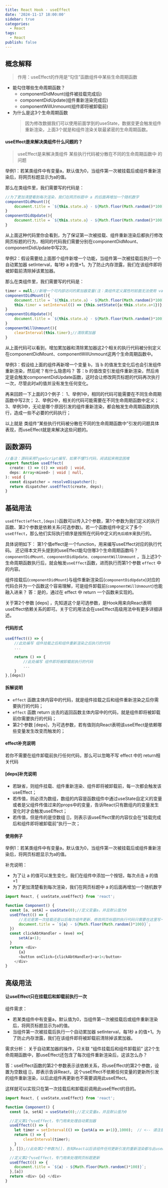 ```yaml
---
title: React Hook - useEffect
date: '2024-11-17 18:00:00'
sidebar: true
categories:
  - React
tags:
  - React
publish: false
---
```


## 概念解释
> 作用：useEffect的作用是“勾住”函数组件中某些生命周期函数

+ 能勾住哪些生命周期函数？
  - componentDidMount(组件被挂载完成后)
  - componentDidUpdate(组件重新渲染完成后)
  - componentWillUnmount(组件即将被卸载前)
+ 为什么是这3个生命周期函数
  > 因为修改数据我们可以使用前面学到的useState，数据变更会触发组件重新渲染，上面3个就是和组件渲染关联最紧密的生命周期函数。
#### useEffect是来解决类组件什么问题的？
> useEffect是来解决类组件 某些执行代码被分散在不同的生命周期函数中 的问题

举例1：若某类组件中有变量a，默认值为0，当组件第一次被挂载后或组件重新渲染后，将网页标题显示为a的值。

那么在类组件里，我们需要写的代码是：
```ts
//为了更加清楚看到每次渲染，我们在网页标题中 a 的后面再增加一个随机数字
componentDidMount(){
    document.title = `${this.state.a} - ${Math.floor(Math.random()*100)}`;
}
componentDidUpdate(){
    document.title = `${this.state.a} - ${Math.floor(Math.random()*100)}`;
}
```
从上面这种代码里你会看到，为了保证第一次被挂载、组件重新渲染后都执行修改网页标题的行为，相同的代码我们需要分别在componentDidMount、componentDidUpdate中写2次。

举例2：假设需要给上面那个组件新增一个功能，当组件第一次被挂载后执行一个自动累加器 setInterval，每1秒 a 的值+1。为了防止内存泄露，我们在该组件即将被卸载前清除掉该累加器。

那么在类组件里，我们需要写的代码是：
```ts
timer = null;//新增一个可内部访问的累加器变量(注：类组件定义属性时前面无法使用 var/let/const)
componentDidMount(){
    document.title = `${this.state.a} - ${Math.floor(Math.random()*100)}`;
    this.timer = setInterval(() => {this.setState({a:this.state.a+1})}, 1000);//添加累加器
}
componentDidUpdate(){
    document.title = `${this.state.a} - ${Math.floor(Math.random()*100)}`; 
}
componentWillUnmount(){
    clearInterval(this.timer);//清除累加器
}
```
从上面代码可以看到，增加累加器和清除累加器这2个相关的执行代码被分别定义在componentDidMount、componentWillUnmount这两个生命周期函数中。

举例3：假设给上面的组件再新增一个变量 b，当 b 的值发生变化后也会引发组件重新渲染，然后呢？有什么隐患吗？
答：b 的值改变引发组件重新渲染，然后肯定是会触发componentDidUpdate函数，这时会让修改网页标题的代码再次执行一次，尽管此时a的值并没有发生任何变化。

再来回顾一下上面的3个例子：
1、举例1中，相同的代码可能需要在不同生命周期函数中写2次；
2、举例2中，相关的代码可能需要在不同生命周期函数中定义；
3、举例3中，无论是哪个原因引发的组件重新渲染，都会触发生命周期函数的执行，造成一些不必要的代码执行；

以上就是 类组件“某些执行代码被分散在不同的生命周期函数中”引发的问题具体表现，而useEffect就是来解决这些问题的。

## 函数源码
```ts
//备注：源码采用TypeScript编写，如果不懂TS代码，阅读起来稍显困难
export function useEffect(
  create: () => (() => void) | void,
  deps: Array<mixed> | void | null,
): void {
  const dispatcher = resolveDispatcher();
  return dispatcher.useEffect(create, deps);
}
```

## 基础用法
`useEffect(effect,[deps])`函数可以传入2个参数，第1个参数为我们定义的执行函数、第2个参数是依赖关系(可选参数)。若一个函数组件中定义了多个`useEffect`，那么他们实际执行顺序是按照在代码中定义的`先后顺序`来执行的。

具体说明如下：
第1个值effect是一个function，用来编写useEffect对应的执行代码。
还记得本文开头提到的useEffect能勾住哪3个生命周期函数吗？
`componentDidMount、componentDidUpdate、componentWillUnmount` ，当上述3个生命周期函数执行后，就会触发`useEffect`函数，进而执行而第1个参数 `effect` 中的内容。

组件挂载后(`componentDidMount`)与组件重新渲染后(`componentDidUpdate`)对应的代码合并为一个函数这个容易理解，可是组件卸载前(`componentWillUnmount`)也能融入进来？
答：是的，通过在 effect 中 return 一个函数来实现的。

关于第2个参数 [deps] ，先知道这个是可选参数，是Hook用来向React表明useEffect依赖关系的即可。关于它的用法会在useEffect高级用法中有更多详细讲述。
#### 代码形式
```ts
useEffect(() => {
    //此处编写 组件挂载之后和组件重新渲染之后执行的代码
    ...

    return () => {
        //此处编写 组件即将被卸载前执行的代码
        ...
    }
},[deps])
```

#### 拆解说明
+ `effect` 函数主体内容中的代码，就是组件挂载之后和组件重新渲染之后你需要执行的代码；
+ `effect` 函数 return 出去的返回函数主体内容中的代码，就是组件即将被卸载前你需要执行的代码；
+ 第2个参数 [deps]，为可选参数，若有值则向React表明该useEffect是依赖哪些变量发生改变而触发的；

#### effect补充说明
若你不需要在组件卸载前执行任何代码，那么可以忽略不写 effect 中的 return相关代码

#### [deps]补充说明
+ 若缺省，则组件挂载、组件重新渲染、组件即将被卸载前，每一次都会触发该useEffect；
+ 若传值，则必须为数组，数组的内容是函数组件中通过useState自定义的变量或者是父组件传值过来的props中的变量，告诉React只有数组内的变量发生变化时才会触发useEffect；
+ 若传值，但是传的是空数组 []，则表示该useEffect里的内容仅会在“挂载完成后和组件即将被卸载前”执行一次；

#### 使用例子
举例1：若某类组件中有变量a，默认值为0，当组件第一次被挂载后或组件重新渲染后，将网页标题显示为a的值。

补充说明：
+ 为了让 a 的值可以发生变化，我们在组件中添加一个按钮，每次点击 a 的值 +1
+ 为了更加清楚看到每次渲染，我们在网页标题中 a 的后面再增加一个随机数字
```ts
import React, { useState,useEffect} from 'react';

function Component() {
  const [a, setA] = useState(0);//定义变量a，并且默认值为0
  useEffect(() => {
      //无论是第一次挂载还是以后每次组件更新，修改网页标题的执行代码只需要在这里写一次即可
      document.title = `${a} - ${Math.floor(Math.random()*100)}`;
  })
  const clickAbtHandler = (eve) =>{
      setA(a+1);
  }
  return <div>
      {a}
      <button onClick={clickAbtHandler}>a+1</button>
    </div>
}
```

## 高级用法
#### 让useEffect只在挂载后和卸载前执行一次
组件需求：
+ 若某类组件中有变量a，默认值为0，当组件第一次被挂载后或组件重新渲染后，将网页标题显示为a的值。
+ 当组件第一次被挂载后执行一个自动累加器 setInterval，每1秒 a 的值+1。为了防止内存泄露，我们在该组件即将被卸载前清除掉该累加器。
  
需求分析：
关于自动累加器的操作，只关联 “组件挂载后和组件卸载前” 这2个生命周期函数中，那useEffect还包含了每次组件重新渲染后，这该怎么办？

答：useEffect函数的第2个参数表示该依赖关系，将useEffect的第2个参数，设置为空数组 []，即表示告诉React，这个useEffect不依赖任何变量的更新所引发的组件重新渲染，以后此组件再更新也不需要调用此useEffect。

这样就可以实现只在第一次挂载后和卸载前调用此useEffect的目的。
```ts
import React, { useState,useEffect} from 'react';

function Component() {
  const [a, setA] = useState(0);//定义变量a，并且默认值为0

  //定义第1个useEffect，专门用来处理自动累加器
  useEffect(() => {
    let timer = setInterval(() => {setA(a => a+1)},1000);  // <-- 请注意这行代码，暗藏玄机
    return () => {
        clearInterval(timer);
    }
  }, []);//此处第2个参数为[]，告知React以后该组件任何更新引发的重新渲染都与此useEffect无关

  //定义第2个useEffect，专门用来处理网页标题更新
  useEffect(() => {
    document.title = `${a} - ${Math.floor(Math.random()*100)}`;
  },[a])
  return <div> {a} </div>
}

```